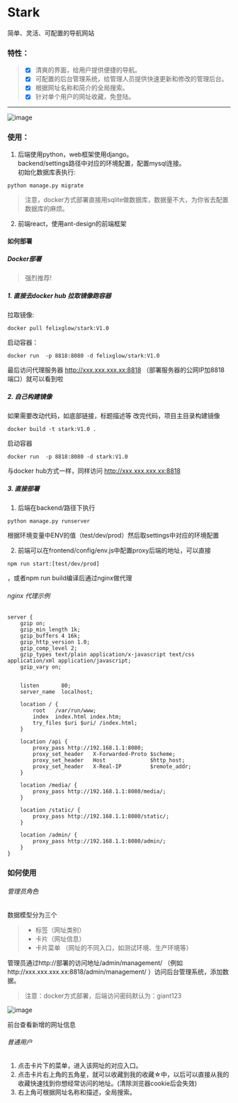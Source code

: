 # Stark
简单、灵活、可配置的导航网站
### 特性：
> - [x] 清爽的界面，给用户提供便捷的导航。
> - [x] 可配置的后台管理系统，给管理人员提供快速更新和修改的管理后台。
> - [x] 根据网址名称和简介的全局搜索。
> - [x] 针对单个用户的网址收藏，免登陆。

---
![image](https://github.com/giant-network/stark/blob/master/frontend/public/nav.jpg)

### 使用：

1. 后端使用python，web框架使用django。  
backend/settings路径中对应的环境配置，配置mysql连接。  
初始化数据库表执行:
```
python manage.py migrate
```
> 注意，docker方式部署直接用sqlite做数据库，数据量不大，为你省去配置数据库的麻烦。
2. 前端react，使用ant-design的前端框架  


#### 如何部署
##### Docker部署
> 强烈推荐!
##### 1. 直接去docker hub 拉取镜像跑容器
拉取镜像:
```
docker pull felixglow/stark:V1.0
```
启动容器：

```
docker run  -p 8818:8080 -d felixglow/stark:V1.0
```
最后访问代理服务器 http://xxx.xxx.xxx.xx:8818 （部署服务器的公网IP加8818端口）就可以看到啦  

##### 2. 自己构建镜像
如果需要改动代码，如底部链接，标题描述等
改完代码，项目主目录构建镜像
```
docker build -t stark:V1.0 .
```
启动容器
```
docker run  -p 8818:8080 -d stark:V1.0
```
与docker hub方式一样，同样访问 http://xxx.xxx.xxx.xx:8818 

##### 3. 直接部署

1. 后端在backend/路径下执行 
```
python manage.py runserver
```
根据环境变量中ENV的值（test/dev/prod）然后取settings中对应的环境配置

2. 前端可以在frontend/config/env.js中配置proxy后端的地址，可以直接
```
npm run start:[test/dev/prod]
```
，或者npm run build编译后通过nginx做代理
###### nginx 代理示例
```
server {
    gzip on;
    gzip_min_length 1k;
    gzip_buffers 4 16k;
    gzip_http_version 1.0;
    gzip_comp_level 2;
    gzip_types text/plain application/x-javascript text/css application/xml application/javascript;
    gzip_vary on;


    listen       80;
    server_name  localhost;

    location / {
        root   /var/run/www;
        index  index.html index.htm;
        try_files $uri $uri/ /index.html;
    }

    location /api {
        proxy_pass http://192.168.1.1:8080;
        proxy_set_header   X-Forwarded-Proto $scheme;
        proxy_set_header   Host              $http_host;
        proxy_set_header   X-Real-IP         $remote_addr;
    }

    location /media/ {
        proxy_pass http://192.168.1.1:8080/media/;
    }

    location /static/ {
        proxy_pass http://192.168.1.1:8080/static/;
    }

    location /admin/ {
        proxy_pass http://192.168.1.1:8080/admin/;
    }
}
```

### 如何使用
###### 管理员角色
数据模型分为三个
> - 标签（网址类别）
> - 卡片（网址信息）
> - 卡片菜单 （网址的不同入口，如测试环境、生产环境等）

管理员通过http://部署的访问地址/admin/management/ （例如http://xxx.xxx.xxx.xx:8818/admin/management/ ）访问后台管理系统，添加数据。
> 注意：docker方式部署，后端访问密码默认为：giant123  

![image](https://github.com/giant-network/stark/blob/master/frontend/public/admin.jpg)

前台查看新增的网址信息

###### 普通用户
1. 点击卡片下的菜单，进入该网址的对应入口。  
2. 点击卡片右上角的五角星，就可以收藏到我的收藏☆中，以后可以直接从我的收藏快速找到你想经常访问的地址。(清除浏览器cookie后会失效)
3. 右上角可根据网址名称和描述，全局搜索。

    
